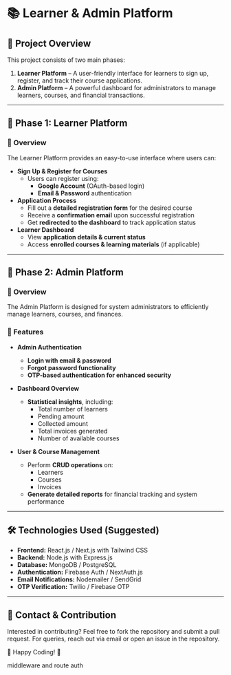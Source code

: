 # 📚 Learner & Admin Platform

## 🚀 Project Overview
This project consists of two main phases:
1. **Learner Platform** – A user-friendly interface for learners to sign up, register, and track their course applications.
2. **Admin Platform** – A powerful dashboard for administrators to manage learners, courses, and financial transactions.

---

## 📌 Phase 1: Learner Platform
### 🌟 Overview
The Learner Platform provides an easy-to-use interface where users can:
- **Sign Up & Register for Courses**
  - Users can register using:
    - **Google Account** (OAuth-based login)
    - **Email & Password** authentication
- **Application Process**
  - Fill out a **detailed registration form** for the desired course
  - Receive a **confirmation email** upon successful registration
  - Get **redirected to the dashboard** to track application status
- **Learner Dashboard**
  - View **application details & current status**
  - Access **enrolled courses & learning materials** (if applicable)

---

## 📌 Phase 2: Admin Platform
### 🌟 Overview
The Admin Platform is designed for system administrators to efficiently manage learners, courses, and finances.

### 🔑 Features
- **Admin Authentication**
  - **Login with email & password**
  - **Forgot password functionality**
  - **OTP-based authentication for enhanced security**

- **Dashboard Overview**
  - **Statistical insights**, including:
    - Total number of learners
    - Pending amount
    - Collected amount
    - Total invoices generated
    - Number of available courses

- **User & Course Management**
  - Perform **CRUD operations** on:
    - Learners
    - Courses
    - Invoices
  - **Generate detailed reports** for financial tracking and system performance

---

## 🛠️ Technologies Used (Suggested)
- **Frontend:** React.js / Next.js with Tailwind CSS
- **Backend:** Node.js with Express.js
- **Database:** MongoDB / PostgreSQL
- **Authentication:** Firebase Auth / NextAuth.js
- **Email Notifications:** Nodemailer / SendGrid
- **OTP Verification:** Twilio / Firebase OTP

---

## 📩 Contact & Contribution
Interested in contributing? Feel free to fork the repository and submit a pull request. For queries, reach out via email or open an issue in the repository.

🚀 Happy Coding! 🎉



middleware and route auth
